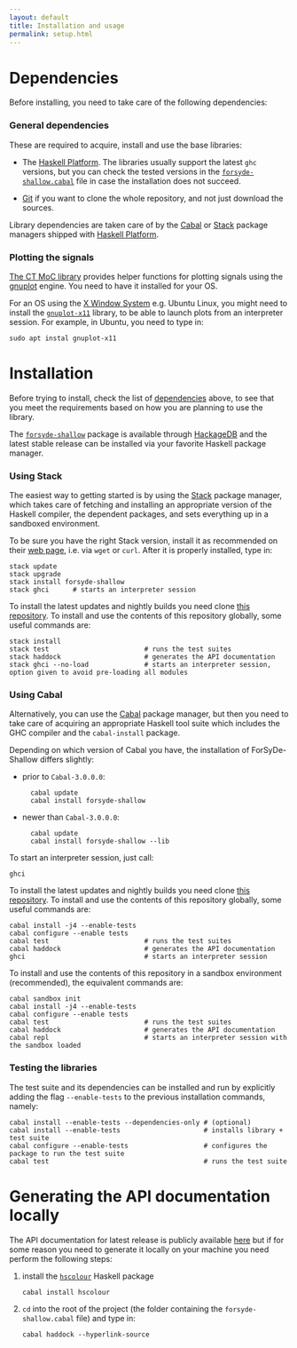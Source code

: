 ```yaml
---
layout: default
title: Installation and usage
permalink: setup.html
---
```


# Dependencies

Before installing, you need to take care of the following dependencies:

### General dependencies

These are required to acquire, install and use the base libraries:

 * The [Haskell Platform](https://www.haskell.org/platform/). The libraries usually support the latest `ghc` versions, but you can check the tested versions in the   [`forsyde-shallow.cabal`](https://github.com/forsyde/forsyde-shallow/blob/master/forsyde-shallow.cabal) file in case the installation does not succeed.
 
 * [Git](https://git-scm.com/downloads) if you want to clone the whole repository, and not just download the sources. 
 
Library dependencies are taken care of by the [Cabal](https://www.haskell.org/cabal/) or [Stack](https://docs.haskellstack.org/en/stable/README/) package managers shipped with [Haskell Platform](https://www.haskell.org/platform/).

### Plotting the signals

[The CT MoC library](http://hackage.haskell.org/package/forsyde-shallow-3.3.2.0/docs/ForSyDe-Shallow-MoC-CT.html) provides helper functions for plotting signals using the [gnuplot](http://gnuplot.info/) engine. You need to have it installed for your OS.

For an OS using the [X Window System](https://en.wikipedia.org/wiki/X_Window_System) e.g. Ubuntu Linux, you might need to install the [`gnuplot-x11`](http://gnuplot.sourceforge.net/docs_4.2/node442.html) library, to be able to launch plots from an interpreter session. For example, in Ubuntu, you need to type in:

    sudo apt instal gnuplot-x11
	
# Installation

Before trying to install, check the list of [dependencies](#dependencies) above, to see that you meet the requirements based on how you are planning to use the library.

The [`forsyde-shallow`](https://hackage.haskell.org/package/forsyde-shallow)
package is available through [HackageDB](https://hackage.haskell.org/)
and the latest stable release can be installed via your favorite
Haskell package manager.

### Using Stack

The easiest way to getting started is by using the
[Stack](https://docs.haskellstack.org/en/stable/README/) package
manager, which takes care of fetching and installing an appropriate
version of the Haskell compiler, the dependent packages, and sets
everything up in a sandboxed environment.

To be sure you have the right Stack version, install it as recommended on their [web page](https://docs.haskellstack.org/en/stable/README/#how-to-install), i.e. via `wget` or `curl`. After it is properly installed, type in:

    stack update
    stack upgrade
    stack install forsyde-shallow
    stack ghci      # starts an interpreter session
	
To install the latest updates and nightly builds you need clone
[this repository](https://github.com/forsyde/forsyde-shallow). To
install and use the contents of this repository globally, some useful
commands are:

    stack install
	stack test                        # runs the test suites
	stack haddock                     # generates the API documentation
	stack ghci --no-load              # starts an interpreter session, option given to avoid pre-loading all modules

### Using Cabal

Alternatively, you can use the [Cabal](https://www.haskell.org/cabal/)
package manager, but then you need to take care of acquiring an
appropriate Haskell tool suite which includes the GHC compiler and the
`cabal-install` package.

Depending on which version of Cabal you have, the installation of ForSyDe-Shallow differs slightly:

* prior to `Cabal-3.0.0.0`:

		cabal update
		cabal install forsyde-shallow
	
* newer than `Cabal-3.0.0.0`:

		cabal update
		cabal install forsyde-shallow --lib
		
To start an interpreter session, just call:

    ghci
	
To install the latest updates and nightly builds you need clone
[this repository](https://github.com/forsyde/forsyde-shallow). To
install and use the contents of this repository globally, some useful
commands are:

    cabal install -j4 --enable-tests
	cabal configure --enable tests
	cabal test                        # runs the test suites
	cabal haddock                     # generates the API documentation
	ghci                              # starts an interpreter session

To install and use the contents of this repository in a sandbox
environment (recommended), the equivalent commands are:

    cabal sandbox init
    cabal install -j4 --enable-tests
	cabal configure --enable tests
	cabal test                        # runs the test suites
	cabal haddock                     # generates the API documentation
	cabal repl                        # starts an interpreter session with the sandbox loaded

	
### Testing the libraries

The test suite and its dependencies can be installed and run by
explicitly adding the flag `--enable-tests` to the previous
installation commands, namely:

    cabal install --enable-tests --dependencies-only # (optional)
    cabal install --enable-tests                     # installs library + test suite
    cabal configure --enable-tests                   # configures the package to run the test suite
    cabal test                                       # runs the test suite 
      
# Generating the API documentation locally

The API documentation for latest release is publicly available [here](http://hackage.haskell.org/package/forsyde-shallow) but if for some reason you need to generate it locally on your machine you need perform the following steps:

 1. install the [`hscolour`](https://hackage.haskell.org/package/hscolour) Haskell package
     
	    cabal install hscolour
	 
 1. `cd` into the root of the project (the folder containing the `forsyde-shallow.cabal` file) and type in:
     
	    cabal haddock --hyperlink-source



